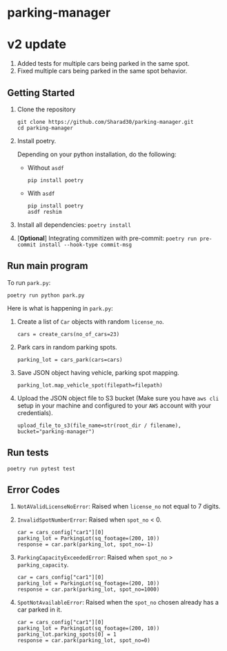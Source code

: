 # parking-manager

# v2 update

1. Added tests for multiple cars being parked in the same spot.
2. Fixed multiple cars being parked in the same spot behavior.

## Getting Started

1. Clone the repository
    ```
    git clone https://github.com/Sharad30/parking-manager.git
    cd parking-manager
    ```

2. Install poetry.

    Depending on your python installation, do the following:

    - Without `asdf`
        ```
        pip install poetry
        ```
    - With `asdf`
        ```
        pip install poetry
        asdf reshim
        ```

3. Install all dependencies: `poetry install`
4. [**Optional**] Integrating commitizen with pre-commit: `poetry run pre-commit install --hook-type commit-msg`

## Run main program

To run `park.py`:
```
poetry run python park.py
```

Here is what is happening in `park.py`:
1. Create a list of `Car` objects with random `license_no`.
    ```
    cars = create_cars(no_of_cars=23)
    ```
2. Park cars in random parking spots.
    ```
    parking_lot = cars_park(cars=cars)
    ```
3. Save JSON object having vehicle, parking spot mapping.
    ```
    parking_lot.map_vehicle_spot(filepath=filepath)
    ```
4. Upload the JSON object file to S3 bucket (Make sure you have `aws cli` setup in your machine and configured to your `AWS` account with your credentials).
    ```
    upload_file_to_s3(file_name=str(root_dir / filename), bucket="parking-manager")
    ```

## Run tests
```
poetry run pytest test
```

## Error Codes

1. `NotAValidLicenseNoError`: Raised when `license_no` not equal to 7 digits.

2. `InvalidSpotNumberError`: Raised when `spot_no` < 0.
    ```
    car = cars_config["car1"][0]
    parking_lot = ParkingLot(sq_footage=(200, 10))
    response = car.park(parking_lot, spot_no=-1)
    ```
        
3. `ParkingCapacityExceededError`: Raised when `spot_no` > `parking_capacity`.
    ```
    car = cars_config["car1"][0]
    parking_lot = ParkingLot(sq_footage=(200, 10))
    response = car.park(parking_lot, spot_no=1000)
    ```

4. `SpotNotAvailableError`: Raised when the `spot_no` chosen already has a car parked in it.
    ```
    car = cars_config["car1"][0]
    parking_lot = ParkingLot(sq_footage=(200, 10))
    parking_lot.parking_spots[0] = 1
    response = car.park(parking_lot, spot_no=0)
    ```